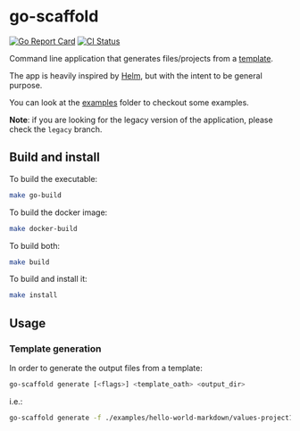 # go-scaffold

[![Go Report Card](https://goreportcard.com/badge/github.com/go-scaffold/go-scaffold)](https://goreportcard.com/report/github.com/go-scaffold/go-scaffold)
[![CI Status](https://github.com/go-scaffold/go-scaffold/workflows/Continuous%20integration/badge.svg)](https://github.com/go-scaffold/go-scaffold/actions)

Command line application that generates files/projects from a [template](https://pkg.go.dev/text/template).

The app is heavily inspired by [Helm](https://helm.sh/), but with the intent to
be general purpose.

You can look at the [examples](./examples) folder to checkout some examples.

**Note**: if you are looking for the legacy version of the application, please
check the `legacy` branch.

## Build and install

To build the executable:

```sh
make go-build
```

To build the docker image:

```sh
make docker-build
```

To build both:

```sh
make build
```

To build and install it:

```sh
make install
```

## Usage

### Template generation

In order to generate the output files from a template:

```sh
go-scaffold generate [<flags>] <template_oath> <output_dir>
```

i.e.:

```sh
go-scaffold generate -f ./examples/hello-world-markdown/values-project1.yaml ./examples/hello-world-markdown build/
```
